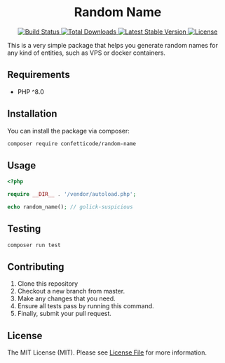 <h1 style="text-align: center;">Random Name</h1>

<p style="text-align: center;">
    <a href="https://github.com/confetticode/random-name/actions">
        <img src="https://github.com/confetticode/random-name/workflows/tests/badge.svg" alt="Build Status">
    </a>
    <a href="https://packagist.org/packages/confetticode/random-name">
        <img src="https://img.shields.io/packagist/dt/confetticode/random-name" alt="Total Downloads">
    </a>
    <a href="https://packagist.org/packages/confetticode/random-name">
        <img src="https://img.shields.io/packagist/v/confetticode/random-name" alt="Latest Stable Version">
    </a>
    <a href="https://packagist.org/packages/confetticode/random-name">
        <img src="https://img.shields.io/github/license/confetticode/random-name" alt="License">
    </a>
</p>

This is a very simple package that helps you generate random names for any kind of entities, such as VPS or docker containers.

## Requirements

- PHP ^8.0

## Installation

You can install the package via composer:

```bash
composer require confetticode/random-name
```

## Usage

```php
<?php

require __DIR__ . '/vendor/autoload.php';

echo random_name(); // golick-suspicious
```

## Testing

```bash
composer run test
```

## Contributing

1. Clone this repository
2. Checkout a new branch from master.
3. Make any changes that you need.
4. Ensure all tests pass by running this command.
5. Finally, submit your pull request.

## License

The MIT License (MIT). Please see [License File](./LICENSE.md) for more information.
